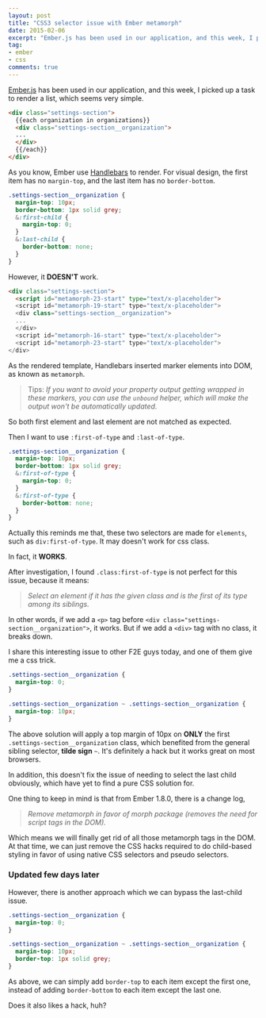 ```yaml
---
layout: post
title: "CSS3 selector issue with Ember metamorph"
date: 2015-02-06
excerpt: "Ember.js has been used in our application, and this week, I picked up a task to render a list, which seems very simple."
tag:
- ember
- css
comments: true
---
```


[Ember.js](http://emberjs.com/) has been used in our application, and this week, I picked up a task to render a list, which seems very simple.

<!-- more -->
```html
<div class="settings-section">
  {{each organization in organizations}}
  <div class="settings-section__organization">
  ...
  </div>
  {{/each}}
</div>
```

As you know, Ember use [Handlebars](http://handlebarsjs.com/) to render. For visual design, the first item has no `margin-top`, and the last item has no `border-bottom`.

```css
.settings-section__organization {
  margin-top: 10px;
  border-bottom: 1px solid grey;
  &:first-child {
    margin-top: 0;
  }
  &:last-child {
    border-bottom: none;
  }
}
```
However, it **DOESN'T** work.
```html
<div class="settings-section">
  <script id="metamorph-23-start" type="text/x-placeholder">
  <script id="metamorph-19-start" type="text/x-placeholder">
  <div class="settings-section__organization">
  ...
  </div>
  <script id="metamorph-16-start" type="text/x-placeholder">
  <script id="metamorph-23-start" type="text/x-placeholder">
</div>
```
As the rendered template, Handlebars inserted marker elements into DOM, as known as `metamorph`.
> Tips: *If you want to avoid your property output getting wrapped in these markers, you can use the `unbound` helper, which will make the output won't be automatically updated.*

So both first element and last element are not matched as expected.

Then I want to use `:first-of-type` and `:last-of-type`.
```css
.settings-section__organization {
  margin-top: 10px;
  border-bottom: 1px solid grey;
  &:first-of-type {
    margin-top: 0;
  }
  &:first-of-type {
    border-bottom: none;
  }
}
```
Actually this reminds me that, these two selectors are made for `elements`, such as `div:first-of-type`. It may doesn't work for css class.

In fact, it **WORKS**.

After investigation, I found `.class:first-of-type` is not perfect for this issue, because it means:
>*Select an element if it has the given class and is the first of its type among its siblings.*

In other words, if we add a `<p>` tag before `<div class="settings-section__organization">`, it works. But if we add a `<div>` tag with no class, it breaks down.

I share this interesting issue to other F2E guys today, and one of them give me a css trick.
```css
.settings-section__organization {
  margin-top: 0;
}

.settings-section__organization ~ .settings-section__organization {
  margin-top: 10px;
}
```
The above solution will apply a top margin of 10px on **ONLY** the first `.settings-section__organization` class, which benefited from the general sibling selector, **tilde sign** `~`. It's definitely a hack but it works great on most browsers.

In addition, this doesn't fix the issue of needing to select the last child obviously, which have yet to find a pure CSS solution for.

One thing to keep in mind is that from Ember 1.8.0, there is a change log,
> *Remove metamorph in favor of morph package (removes the need for script tags in the DOM).*

Which means we will finally get rid of all those metamorph tags in the DOM. At that time, we can just remove the CSS hacks required to do child-based styling in favor of using native CSS selectors and pseudo selectors.

### Updated few days later

However, there is another approach which we can bypass the last-child issue.
```css
.settings-section__organization {
  margin-top: 0;
}

.settings-section__organization ~ .settings-section__organization {
  margin-top: 10px;
  border-top: 1px solid grey;
}
```
As above, we can simply add `border-top` to each item except the first one, instead of adding `border-bottom` to each item except the last one.

Does it also likes a hack, huh?